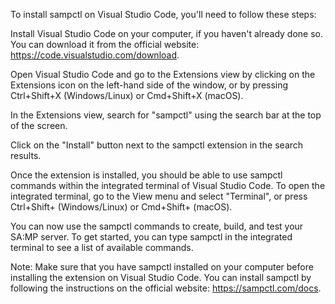 To install sampctl on Visual Studio Code, you'll need to follow these steps:

Install Visual Studio Code on your computer, if you haven't already done so. You can download it from the official website: https://code.visualstudio.com/download.

Open Visual Studio Code and go to the Extensions view by clicking on the Extensions icon on the left-hand side of the window, or by pressing Ctrl+Shift+X (Windows/Linux) or Cmd+Shift+X (macOS).

In the Extensions view, search for "sampctl" using the search bar at the top of the screen.

Click on the "Install" button next to the sampctl extension in the search results.

Once the extension is installed, you should be able to use sampctl commands within the integrated terminal of Visual Studio Code. To open the integrated terminal, go to the View menu and select "Terminal", or press Ctrl+Shift+ (Windows/Linux) or Cmd+Shift+ (macOS).

You can now use the sampctl commands to create, build, and test your SA:MP server. To get started, you can type sampctl in the integrated terminal to see a list of available commands.

Note: Make sure that you have sampctl installed on your computer before installing the extension on Visual Studio Code. You can install sampctl by following the instructions on the official website: https://sampctl.com/docs.
